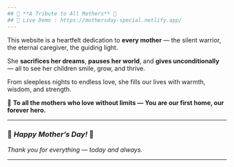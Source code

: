 ```yaml
---
## 🌸 **A Tribute to All Mothers** 🌸
## 🚀 Live Demo : https://mothersday-special.netlify.app/
---
```

This website is a heartfelt dedication to **every mother** —
the silent warrior, the eternal caregiver, the guiding light.

She **sacrifices her dreams**, **pauses her world**, and **gives unconditionally** —
all to see her children smile, grow, and thrive.

From sleepless nights to endless love,
she fills our lives with warmth, wisdom, and strength.

💖 **To all the mothers who love without limits —**
**You are our first home, our forever hero.**

---

### 🌷 *Happy Mother’s Day!* 🌷

*Thank you for everything — today and always.*

---
